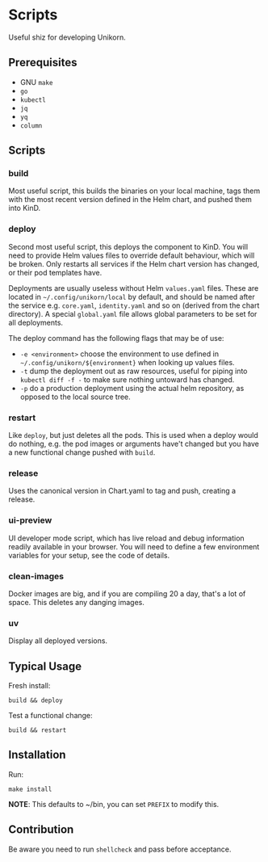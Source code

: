 # Scripts

Useful shiz for developing Unikorn.

## Prerequisites

* GNU `make`
* `go`
* `kubectl`
* `jq`
* `yq`
* `column`

## Scripts

### build

Most useful script, this builds the binaries on your local machine, tags them with the most recent version defined in the Helm chart, and pushed them into KinD.

### deploy

Second most useful script, this deploys the component to KinD.
You will need to provide Helm values files to override default behaviour, which will be broken.
Only restarts all services if the Helm chart version has changed, or their pod templates have.

Deployments are usually useless without Helm `values.yaml` files.
These are located in `~/.config/unikorn/local` by default, and should be named after the service e.g. `core.yaml`, `identity.yaml` and so on (derived from the chart directory).
A special `global.yaml` file allows global parameters to be set for all deployments.

The deploy command has the following flags that may be of use:

* `-e <environment>` choose the environment to use defined in `~/.config/unikorn/${environment}` when looking up values files.
* `-t` dump the deployment out as raw resources, useful for piping into `kubectl diff -f -` to make sure nothing untoward has changed.
* `-p` do a production deployment using the actual helm repository, as opposed to the local source tree.

### restart

Like `deploy`, but just deletes all the pods.
This is used when a deploy would do nothing, e.g. the pod images or arguments have't changed but you have a new functional change pushed with `build`.

### release

Uses the canonical version in Chart.yaml to tag and push, creating a release.

### ui-preview

UI developer mode script, which has live reload and debug information readily available in your browser.
You will need to define a few environment variables for your setup, see the code of details.

### clean-images

Docker images are big, and if you are compiling 20 a day, that's a lot of space.
This deletes any danging images.

### uv

Display all deployed versions.

## Typical Usage

Fresh install:

```shell
build && deploy
```

Test a functional change:

```shell
build && restart
```

## Installation

Run:

```shell
make install
```

**NOTE**: This defaults to ~/bin, you can set `PREFIX` to modify this.

## Contribution

Be aware you need to run `shellcheck` and pass before acceptance.
